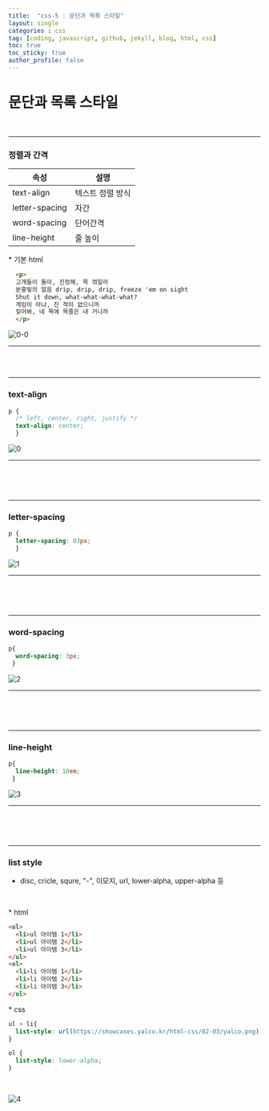 ```yaml
---
title:  "css-5 : 문단과 목록 스타일"
layout: single
categories : css
tag: [coding, javascript, github, jekyll, blog, html, css]
toc: true
toc_sticky: true
author_profile: false
---
```








# 문단과 목록 스타일

<br>

___

### 정렬과 간격

|속성|설명|
|----|----|
|text-align|텍스트 정렬 방식|
|letter-spacing|자간|
|word-spacing|단어간격|
|line-height|줄 높이|

\* 기본 html

```html
  <p>
  고개들이 돌아, 진정해, 목 꺾일라
  분홍빛의 얼음 drip, drip, drip, freeze 'em on sight
  Shut it down, what-what-what-what?
  게임이 아냐, 진 적이 없으니까
  짖어봐, 네 목에 목줄은 내 거니까
  </p>
```

![0-0](https://user-images.githubusercontent.com/112338209/194849198-32249a66-4eb4-43ba-87f4-ad22e3e306e9.jpg)

___

<br>

<br>

___

### text-align

```css
p {
  /* left, center, right, justify */
  text-align: center;
  }
```

![0](https://user-images.githubusercontent.com/112338209/194850089-40625229-be56-40b9-91d4-a15451dab79c.jpg)

___

<br><br><br>

___

### letter-spacing

```css
p {
  letter-spacing: 03px; 
  }
```

![1](https://user-images.githubusercontent.com/112338209/194850061-e14e4637-077d-4903-bcc6-c67abb5dc69f.jpg)




___

<br>

<br>

<br>

___

### word-spacing

```css
p{
  word-spacing: 3px;
 }
```


![2](https://user-images.githubusercontent.com/112338209/194850039-9e35875e-9a34-42b1-9c4a-bb43d68bb379.jpg)



___

<br>

<br>

<br>

___

### line-height

```css
p{
  line-height: 10em;
 }  
```

![3](https://user-images.githubusercontent.com/112338209/194850027-8a8dde35-d678-45e1-95f0-9b3b1b305735.jpg)

___
<br><br><br>
___

### list style

* disc, cricle, squre, "-", 이모지, url, lower-alpha, upper-alpha 등
<br>

\* html

```html
<ul>
  <li>ul 아이템 1</li>
  <li>ul 아이템 2</li>
  <li>ul 아이템 3</li>
</ul>
<ol>
  <li>li 아이템 1</li>
  <li>li 아이템 2</li>
  <li>li 아이템 3</li>
</ol>
```


\* css

```css
ul > li{
  list-style: url(https://showcases.yalco.kr/html-css/02-03/yalco.png)
}

ol {
  list-style: lower-alpha;
}
```
<br>

![4](https://user-images.githubusercontent.com/112338209/194876755-ae8a6dbe-c8ef-4f73-99a2-8bf3e681f86b.jpg)
